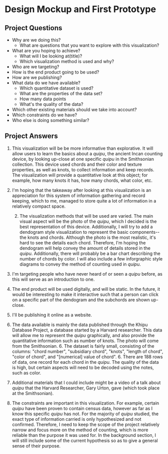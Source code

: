 # Design Mockup and First Prototype

## Project Questions
* Why are we doing this?
    * What are questions that you want to explore with this visualization?
* What are you hoping to achieve?
    * What will I be looking at(title)?
    * Which visualization method is used and why?
* Who are we targeting?
* How is the end product going to be used?
* How are we publishing?
* What data do we have available?
    * Which quantitative dataset is used?
    * What are the properties of the data set?
    * How many data points
    * What's the quality of the data?
* Which other existing materials should we take into account?
* Which constraints do we have?
* Who else is doing something similar?


## Project Answers
1. This visualization will be be more informative than explorative. It will allow users to learn the basics about a *quipu*, the ancient Incan counting device, by looking up-close at one specific *quipu* in the Smithsonian collection. This device used chords and their color and texture properties, as well as knots, to collect information and keep records. The visualization will provide a quantitative look at this object; for example, how many knots it has, how many chords, what color, etc.
2. I'm hoping that the takeaway after looking at this  visualization is an appreciation for this system of information gathering and record keeping, which to me, managed to store quite a lot of information in a relatively compact space.

    2. The visualization methods that will be used are varied. The main visual aspect will be the photo of the *quipu*, which I decided is the best representation of this device. Additionally, I will try to add a dendogram style visualization to represent the basic components-- the knots and chords. Although the photo is the most realistic, it's hard to see the details each chord. Therefore, I'm hoping the dendogram will help convey the amount of details stored in the *quipu*. Additionally, there will probably be a bar chart describing the number of chords by color. I will also include a few inforgraphic style diagrams to convey the method of counting used in *quipu*.
3. I'm targeting people who have never heard of or seen a *quipu* before, as this will serve as an introduction to one.
4. The end product will be used digitally, and will be static. In the future, it would be interesting to make it interactive such that a person can click on a specific part of the dendogram and the subchords are shown up-close.
5. I'll be publishing it online as a website.
6. The data available is mainly the data published through the Khipu Database Project, a database started by a Harvard researcher. This data will allow me to represent the *quipu* graphically, and also provide the quantitative information such as number of knots. The photo will come from the Smithsonian.
    6. The dataset is fairly small, consisting of the columns: "chord number", "subsidiary chord", "knots", "length of chord", "color of chord", and "[numerical] value of chord".
    6. There are 188 rows of data, one record for each chord in the *quipu*. The quality of the data is high, but certain aspects will need to be decoded using the notes, such as color.
7. Additional materials that I could include might be a video of a talk about *quipu* that the Harvard Researcher, Gary Urton, gave (which took place at the Smithsonian).
8. The constraints are important in this visualization. For example, certain *quipu* have been proven to contain census data, however as far as I know this specific *quipu* has not. For the majority of *quipu* studied, the exact type of information carried is only hypothesized and not confirmed. Therefore, I need to keep the scope of the project relatively narrow and focus more on the method of counting, which is more reliable than the purpose it was used for. In the background section, I will still include some of the current hypothesis so as to give a general sense of their purpose.